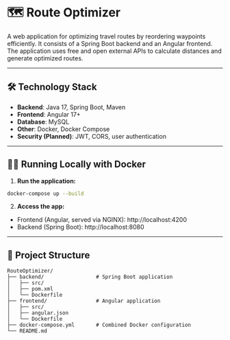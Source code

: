 # 🗺️ Route Optimizer

A web application for optimizing travel routes by reordering waypoints efficiently. It consists of a Spring Boot backend and an Angular frontend. The application uses free and open external APIs to calculate distances and generate optimized routes.

---

## 🛠 Technology Stack

- **Backend**: Java 17, Spring Boot, Maven
- **Frontend**: Angular 17+
- **Database**: MySQL
- **Other**: Docker, Docker Compose
- **Security (Planned)**: JWT, CORS, user authentication

---

## 🧑‍💻 Running Locally with Docker

1. **Run the application:**

```bash
docker-compose up --build
```

2. **Access the app:**
- Frontend (Angular, served via NGINX): http://localhost:4200
- Backend (Spring Boot): http://localhost:8080

---

## 📁 Project Structure

```
RouteOptimizer/
├── backend/                 # Spring Boot application
│   ├── src/
│   ├── pom.xml
│   └── Dockerfile
├── frontend/                # Angular application
│   ├── src/
│   ├── angular.json
│   └── Dockerfile
├── docker-compose.yml       # Combined Docker configuration
└── README.md
```
